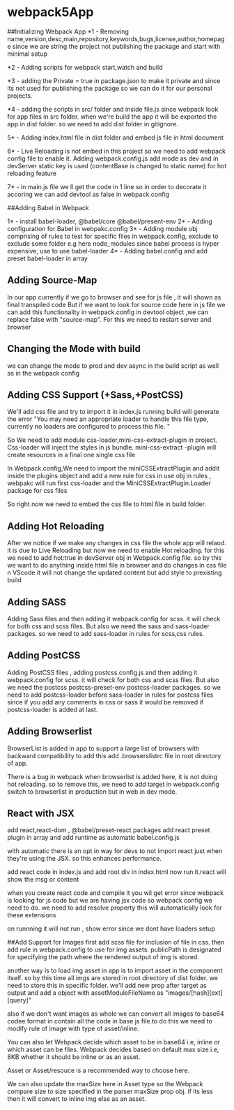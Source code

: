 # webpack5App

##Initializing Webpack App
*1 - Removing name,version,desc,main,repository,keywords,bugs,license,author,homepage since we are string the project not publishing the package and start with minimal setup

*2 - Adding scripts for webpack start,watch and build

*3 - adding the Private = true in package.json to make it private and since its not used for publishing the package so we can do it for our personal projects.

*4 - adding the scripts in src/ folder and inside file.js since webpack look for app files in src folder. when we're 
build the app it will be exported the app in dist folder. so we need to add dist folder in gitignore.

5* - Adding index.html file in dist folder and embed js file in html document

6* - Live Reloading is not embed in this project so we need to add webpack config file to enable it. Adding webpack.config.js
add mode as dev and in devServer static key is used (contentBase is changed to static name) for hot reloading feature

7* - in main.js file we ll get the code in 1 line so in order to decorate it accoring we can add devtool as false in webpack.config

##Adding Babel in Webpack

1* - install babel-loader, @babel/core @babel/present-env
2* - Adding configuration for Babel in webpakc.config
3* - Adding module obj comprising of rules to test for specific files in webpack.config, exclude to exclude some folder e.g here node_modules since babel process is hyper expensive, use to use babel-loader
4*  - Adding babel.config and add preset babel-loader in array 

## Adding Source-Map
In our app currently if we go to browser and see for js file , it will shown as final transpiled code 
But if we want to look for source code here in js file we can add this functionality in webpack.config in devtool object ,we can replace false with "source-map". For this we need to restart server and browser

## Changing the Mode with build
we can change the mode to prod and dev async in the build script as well as in the webpack config

## Adding CSS Support (+Sass,+PostCSS)
We'll add css file and try to import it in index.js
running build will generate the error
"You may need an appropriate loader to handle this file type, currently no loaders are configured to process this file. "

So We need to add module css-loader,mini-css-extract-plugin in project. Css-loader will inject the styles in js bundle. mini-css-extract -plugin will create resources in a final one single css file

In Webpack.config,We need to import the miniCSSExtractPlugin and addit inside the plugins object
and add a new rule for css
in use obj in rules , webpakc will run first css-loader and the MiniCSSExtractPlugin.Loader package 
for css files

So right now we need to embed the css file to html file in build folder.
## Adding Hot Reloading
After we notice if we make any changes in css file the whole app will relaod. it is due to Live Reloading but now we need to enable Hot reloading.
for this we need to add hot:true in devServer obj in Webpack.config file. so by this we want to
do anything inside html file in browser and do changes in css file n VScode it will not change the updated content but add style to prexisting build

## Adding SASS
Adding Sass files and then adding it webpack.config for scss. it will check for both css and scss files. But also we need the sass and sass-loader packages. so  we need to add sass-loader in rules for scss,css rules.

## Adding PostCSS
Adding PostCSS files , adding postcss.config.js and then adding it webpack.config for scss. it will check for both css and scss files. But also we need the postcss postcss-preset-env postcss-loader packages. so  we need to add postcss-loader before sass-loader in rules for postcss files since if you add any comments in css or sass it would be removed if postcss-loader is added at last.

## Adding Browserlist
BrowserList is added in app to support a large list of browsers with backward compatibility
to add this add .browserslistrc file in root directory of app.

There is a bug in webpack when browserlist is added here, it is not doing hot reloading. 
so to remove this, we need to add target in webpack.config switch to browserlist in production 
but in web in dev mode.

## React with JSX
add react,react-dom , @babel/preset-react packages
add react preset plugin in array and add runtime as automatic babel.config.js

with automatic there is an opt in way for devs to not import react just when they're using the JSX. so this enhances performance.

add react code in index.js and add root div in index.html now run it.react will show the msg or content

when you create react code and compile it you wil get error since webpack is looking for js code but we are having jsx code so webpack config we need to do.
we need to add resolve property this will automatically look for these extensions

on runnning it will not run , show error since we dont have loaders setup

##Add Support for Images
first add scss file for inclusion of file in css. then add rule in webpack.config to use for img assets.
publicPath is designated for specifying the path where the rendered output of img is stored.

another way is to load img asset in app is to import asset in the component
itself.
so by this time all imgs are stored in root directory of dist folder. we need to store this in specific folder.
we'll add new prop after target as output and add a object with assetModuleFileName as 
"images/[hash][ext][query]"

also if we don't want images as whole we can convert all images to base64 codee format in
contain all the code in base js file.to do this we need to modify rule of image with type of
asset/inline.

You can also let Webpack decide which asset to be in base64 i.e, inline or which asset can be files. Webpack decides based on default max size i.e, 8KB whether it should be inline or as an asset.

Asset or Asset/resouce is a recommended way to choose here.

We can also update the maxSize here in Asset type so the Webpack compare size to 
size specified in the parser maxSize prop obj. if its less then it will convert to inline img else as an asset.